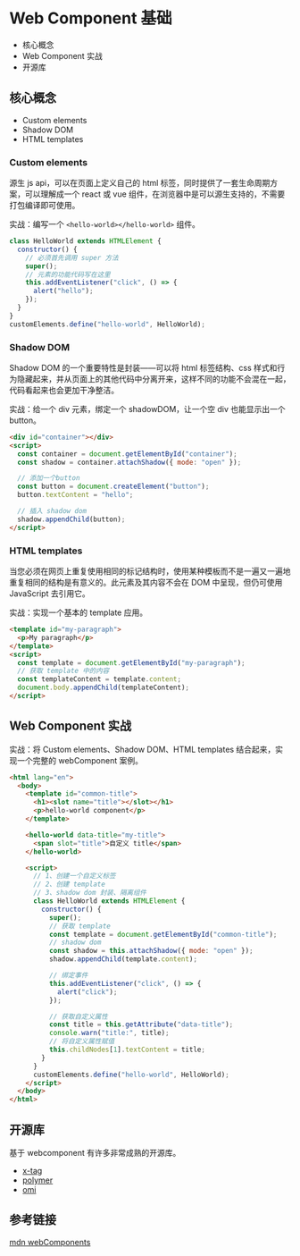 # Web Component 基础

- 核心概念
- Web Component 实战
- 开源库

## 核心概念

- Custom elements
- Shadow DOM
- HTML templates

### Custom elements

源生 js api，可以在页面上定义自己的 html 标签，同时提供了一套生命周期方案，可以理解成一个 react 或 vue 组件，在浏览器中是可以源生支持的，不需要打包编译即可使用。

实战：编写一个 `<hello-world></hello-world>` 组件。

```js
class HelloWorld extends HTMLElement {
  constructor() {
    // 必须首先调用 super 方法
    super();
    // 元素的功能代码写在这里
    this.addEventListener("click", () => {
      alert("hello");
    });
  }
}
customElements.define("hello-world", HelloWorld);
```

### Shadow DOM

Shadow DOM 的一个重要特性是封装——可以将 html 标签结构、css 样式和行为隐藏起来，并从页面上的其他代码中分离开来，这样不同的功能不会混在一起，代码看起来也会更加干净整洁。

实战：给一个 div 元素，绑定一个 shadowDOM，让一个空 div 也能显示出一个 button。

```html
<div id="container"></div>
<script>
  const container = document.getElementById("container");
  const shadow = container.attachShadow({ mode: "open" });

  // 添加一个button
  const button = document.createElement("button");
  button.textContent = "hello";

  // 插入 shadow dom
  shadow.appendChild(button);
</script>
```

### HTML templates

当您必须在网页上重复使用相同的标记结构时，使用某种模板而不是一遍又一遍地重复相同的结构是有意义的。此元素及其内容不会在 DOM 中呈现，但仍可使用 JavaScript 去引用它。

实战：实现一个基本的 template 应用。

```html
<template id="my-paragraph">
  <p>My paragraph</p>
</template>
<script>
  const template = document.getElementById("my-paragraph");
  // 获取 template 中的内容
  const templateContent = template.content;
  document.body.appendChild(templateContent);
</script>
```

## Web Component 实战

实战：将 Custom elements、Shadow DOM、HTML templates 结合起来，实现一个完整的 webComponent 案例。

```html
<html lang="en">
  <body>
    <template id="common-title">
      <h1><slot name="title"></slot></h1>
      <p>hello-world component</p>
    </template>

    <hello-world data-title="my-title">
      <span slot="title">自定义 title</span>
    </hello-world>

    <script>
      // 1、创建一个自定义标签
      // 2、创建 template
      // 3、shadow dom 封装、隔离组件
      class HelloWorld extends HTMLElement {
        constructor() {
          super();
          // 获取 template
          const template = document.getElementById("common-title");
          // shadow dom
          const shadow = this.attachShadow({ mode: "open" });
          shadow.appendChild(template.content);

          // 绑定事件
          this.addEventListener("click", () => {
            alert("click");
          });

          // 获取自定义属性
          const title = this.getAttribute("data-title");
          console.warn("title:", title);
          // 将自定义属性赋值
          this.childNodes[1].textContent = title;
        }
      }
      customElements.define("hello-world", HelloWorld);
    </script>
  </body>
</html>
```

## 开源库

基于 webcomponent 有许多非常成熟的开源库。

- [x-tag](https://github.com/x-tag)
- [polymer](https://github.com/Polymer/polymer)
- [omi](https://github.com/Tencent/omi)

## 参考链接

[mdn webComponents](https://developer.mozilla.org/zh-CN/docs/Web/Web_Components)
